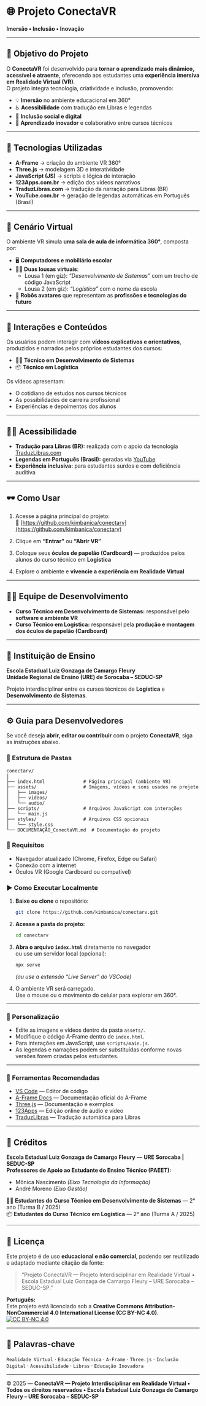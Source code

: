 # 🌐 Projeto ConectaVR

**Imersão • Inclusão • Inovação**

---

## 🎯 Objetivo do Projeto

O **ConectaVR** foi desenvolvido para **tornar o aprendizado mais dinâmico, acessível e atraente**, oferecendo aos estudantes uma **experiência imersiva em Realidade Virtual (VR)**.  
O projeto integra tecnologia, criatividade e inclusão, promovendo:

- 💡 **Imersão** no ambiente educacional em 360°  
- ♿ **Acessibilidade** com tradução em Libras e legendas  
- 🤝 **Inclusão social e digital**  
- 🚀 **Aprendizado inovador** e colaborativo entre cursos técnicos  

---

## 🧩 Tecnologias Utilizadas

- **A-Frame** → criação do ambiente VR 360°  
- **Three.js** → modelagem 3D e interatividade  
- **JavaScript (JS)** → scripts e lógica de interação  
- **123Apps.com.br** → edição dos vídeos narrativos  
- **TraduzLibras.com** → tradução da narração para Libras (BR)  
- **YouTube.com.br** → geração de legendas automáticas em Português (Brasil)

---

## 🏫 Cenário Virtual

O ambiente VR simula **uma sala de aula de informática 360°**, composta por:

- 🖥️ **Computadores e mobiliário escolar**
- 🧑‍🏫 **Duas lousas virtuais**:
  - Lousa 1 (em giz): _“Desenvolvimento de Sistemas”_ com um trecho de código JavaScript  
  - Lousa 2 (em giz): _“Logística”_ com o nome da escola  
- 🤖 **Robôs avatares** que representam as **profissões e tecnologias do futuro**

---

## 🎥 Interações e Conteúdos

Os usuários podem interagir com **vídeos explicativos e orientativos**, produzidos e narrados pelos próprios estudantes dos cursos:

- 👨‍💻 **Técnico em Desenvolvimento de Sistemas**
- 📦 **Técnico em Logística**

Os vídeos apresentam:
- O cotidiano de estudos nos cursos técnicos  
- As possibilidades de carreira profissional  
- Experiências e depoimentos dos alunos  

---

## 🧏‍♀️ Acessibilidade

- **Tradução para Libras (BR):** realizada com o apoio da tecnologia [TraduzLibras.com](https://traduzlibras.com)  
- **Legendas em Português (Brasil):** geradas via [YouTube](https://youtube.com)  
- **Experiência inclusiva:** para estudantes surdos e com deficiência auditiva

---

## 🕶️ Como Usar

1. Acesse a página principal do projeto:  
   🔗 [https://github.com/kimbanica/conectarv](https://github.com/kimbanica/conectarv)

2. Clique em **“Entrar”** ou **“Abrir VR”**

3. Coloque seus **óculos de papelão (Cardboard)** — produzidos pelos alunos do curso técnico em **Logística**

4. Explore o ambiente e **vivencie a experiência em Realidade Virtual**

---

## 👩‍💻 Equipe de Desenvolvimento

- **Curso Técnico em Desenvolvimento de Sistemas:** responsável pelo **software e ambiente VR**
- **Curso Técnico em Logística:** responsável pela **produção e montagem dos óculos de papelão (Cardboard)**

---

## 🏫 Instituição de Ensino

**Escola Estadual Luiz Gonzaga de Camargo Fleury**  
**Unidade Regional de Ensino (URE) de Sorocaba – SEDUC-SP**

Projeto interdisciplinar entre os cursos técnicos de **Logística** e **Desenvolvimento de Sistemas**.

---

## ⚙️ Guia para Desenvolvedores

Se você deseja **abrir, editar ou contribuir** com o projeto **ConectaVR**, siga as instruções abaixo.

### 📁 Estrutura de Pastas

```
conectarv/
│
├── index.html              # Página principal (ambiente VR)
├── assets/                 # Imagens, vídeos e sons usados no projeto
│   ├── images/
│   ├── videos/
│   └── audio/
├── scripts/                # Arquivos JavaScript com interações
│   └── main.js
├── styles/                 # Arquivos CSS opcionais
│   └── style.css
└── DOCUMENTAÇÃO_ConectaVR.md  # Documentação do projeto
```

### 🧠 Requisitos

- Navegador atualizado (Chrome, Firefox, Edge ou Safari)
- Conexão com a internet
- Óculos VR (Google Cardboard ou compatível)

### ▶️ Como Executar Localmente

1. **Baixe ou clone** o repositório:
   ```bash
   git clone https://github.com/kimbanica/conectarv.git
   ```

2. **Acesse a pasta do projeto:**
   ```bash
   cd conectarv
   ```

3. **Abra o arquivo `index.html`** diretamente no navegador  
   ou use um servidor local (opcional):
   ```bash
   npx serve
   ```
   *(ou use a extensão “Live Server” do VSCode)*

4. O ambiente VR será carregado.  
   Use o mouse ou o movimento do celular para explorar em 360°.

---

### 🧩 Personalização

- Edite as imagens e vídeos dentro da pasta `assets/`.
- Modifique o código A-Frame dentro de `index.html`.
- Para interações em JavaScript, use `scripts/main.js`.
- As legendas e narrações podem ser substituídas conforme novas versões forem criadas pelos estudantes.

---

### 🧰 Ferramentas Recomendadas

- [VS Code](https://code.visualstudio.com/) — Editor de código  
- [A-Frame Docs](https://aframe.io/docs/) — Documentação oficial do A-Frame  
- [Three.js](https://threejs.org/) — Documentação e exemplos  
- [123Apps](https://123apps.com/br/) — Edição online de áudio e vídeo  
- [TraduzLibras](https://traduzlibras.com) — Tradução automática para Libras  

---

## 👏 Créditos

**Escola Estadual Luiz Gonzaga de Camargo Fleury** — **URE Sorocaba | SEDUC-SP**  
**Professores de Apoio ao Estudante do Ensino Técnico (PAEET):**  
- Mônica Nascimento *(Eixo Tecnologia da Informação)*  
- André Moreno *(Eixo Gestão)*  

👩‍💻 **Estudantes do Curso Técnico em Desenvolvimento de Sistemas** — 2° ano (Turma B / 2025)  
📦 **Estudantes do Curso Técnico em Logística** — 2° ano (Turma A / 2025)

---

## 📜 Licença

Este projeto é de uso **educacional e não comercial**, podendo ser reutilizado e adaptado mediante citação da fonte:

> “Projeto ConectaVR — Projeto Interdisciplinar em Realidade Virtual • Escola Estadual Luiz Gonzaga de Camargo Fleury – URE Sorocaba – SEDUC-SP.”

**Português:**  
Este projeto está licenciado sob a **Creative Commons Attribution-NonCommercial 4.0 International License (CC BY-NC 4.0)**.  
[![CC BY-NC 4.0](https://licensebuttons.net/l/by-nc/4.0/88x31.png)](https://creativecommons.org/licenses/by-nc/4.0/) 

---

## 🌈 Palavras-chave

`Realidade Virtual` · `Educação Técnica` · `A-Frame` · `Three.js` · `Inclusão Digital` · `Acessibilidade` · `Libras` · `Educação Inovadora`

---

© 2025 — **ConectaVR — Projeto Interdisciplinar em Realidade Virtual • Todos os direitos reservados • Escola Estadual Luiz Gonzaga de Camargo Fleury – URE Sorocaba – SEDUC-SP**
